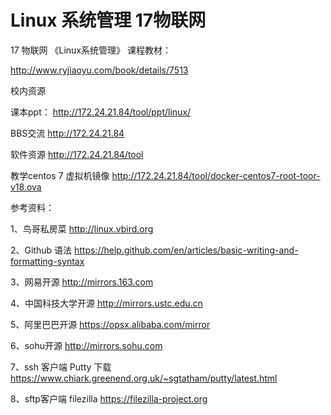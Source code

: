# Linux 系统管理  17物联网

17 物联网  《Linux系统管理》
课程教材：

http://www.ryjiaoyu.com/book/details/7513

校内资源

课本ppt： http://172.24.21.84/tool/ppt/linux/

BBS交流   http://172.24.21.84

软件资源  http://172.24.21.84/tool

教学centos 7 虚拟机镜像 http://172.24.21.84/tool/docker-centos7-root-toor-v18.ova

参考资料：

1、鸟哥私房菜 http://linux.vbird.org

2、Github 语法 
https://help.github.com/en/articles/basic-writing-and-formatting-syntax

3、网易开源 http://mirrors.163.com

4、中国科技大学开源 http://mirrors.ustc.edu.cn

5、阿里巴巴开源  https://opsx.alibaba.com/mirror

6、sohu开源 http://mirrors.sohu.com

7、ssh 客户端   Putty 下载  https://www.chiark.greenend.org.uk/~sgtatham/putty/latest.html

8、sftp客户端  filezilla https://filezilla-project.org


